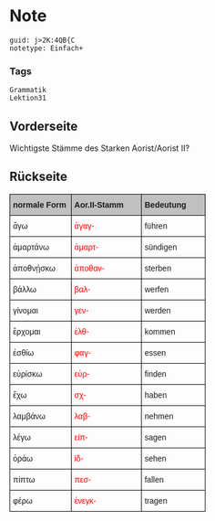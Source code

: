# Note
```
guid: j>2K:4QB{C
notetype: Einfach+
```

### Tags
```
Grammatik
Lektion31
```

## Vorderseite
Wichtigste Stämme des Starken Aorist/Aorist II?

## Rückseite
<style type="text/css">
.tg  {border-collapse:collapse;border-spacing:0;}
.tg td{border-color:black;border-style:solid;border-width:1px;font-family:Arial, sans-serif;font-size:14px;
  overflow:hidden;padding:10px 5px;word-break:normal;}
.tg th{border-color:black;border-style:solid;border-width:1px;font-family:Arial, sans-serif;font-size:14px;
  font-weight:normal;overflow:hidden;padding:10px 5px;word-break:normal;}
.tg .tg-abx8{background-color:#c0c0c0;font-weight:bold;text-align:left;vertical-align:top}
.tg .tg-ipaq{color:#fe0000;text-align:left;vertical-align:bottom}
.tg .tg-7zrl{text-align:left;vertical-align:bottom}
</style>
<table class="tg" style="undefined;table-layout: fixed; width: 344px">
<colgroup>
<col style="width: 108px">
<col style="width: 124px">
<col style="width: 112px">
</colgroup>
<thead>
<tr>
<th class="tg-abx8">normale Form</th>
<th class="tg-abx8">Aor.II-Stamm</th>
<th class="tg-abx8">Bedeutung</th>
</tr>
</thead>
<tbody>
<tr>
<td class="tg-7zrl">ἄγω</td>
<td class="tg-ipaq">ἀγαγ-</td>
<td class="tg-7zrl">führen</td>
</tr>
<tr>
<td class="tg-7zrl">ἁμαρτάνω</td>
<td class="tg-ipaq">ἁμαρτ-</td>
<td class="tg-7zrl">sündigen</td>
</tr>
<tr>
<td class="tg-7zrl">ἀποθνῄσκω</td>
<td class="tg-ipaq">ἀποθαν-</td>
<td class="tg-7zrl">sterben</td>
</tr>
<tr>
<td class="tg-7zrl">βάλλω</td>
<td class="tg-ipaq">βαλ-</td>
<td class="tg-7zrl">werfen</td>
</tr>
<tr>
<td class="tg-7zrl">γίνομαι</td>
<td class="tg-ipaq">γεν-</td>
<td class="tg-7zrl">werden</td>
</tr>
<tr>
<td class="tg-7zrl">ἔρχομαι</td>
<td class="tg-ipaq">ἐλθ-</td>
<td class="tg-7zrl">kommen</td>
</tr>
<tr>
<td class="tg-7zrl">ἐσθίω</td>
<td class="tg-ipaq">φαγ-</td>
<td class="tg-7zrl">essen</td>
</tr>
<tr>
<td class="tg-7zrl">εὑρίσκω</td>
<td class="tg-ipaq">εὑρ-</td>
<td class="tg-7zrl">finden</td>
</tr>
<tr>
<td class="tg-7zrl">ἔχω</td>
<td class="tg-ipaq">σχ-</td>
<td class="tg-7zrl">haben</td>
</tr>
<tr>
<td class="tg-7zrl">λαμβάνω</td>
<td class="tg-ipaq">λαβ-</td>
<td class="tg-7zrl">nehmen</td>
</tr>
<tr>
<td class="tg-7zrl">λέγω</td>
<td class="tg-ipaq">εἰπ-</td>
<td class="tg-7zrl">sagen</td>
</tr>
<tr>
<td class="tg-7zrl">ὁράω</td>
<td class="tg-ipaq">ἰδ-</td>
<td class="tg-7zrl">sehen</td>
</tr>
<tr>
<td class="tg-7zrl">πίπτω</td>
<td class="tg-ipaq">πεσ-</td>
<td class="tg-7zrl">fallen</td>
</tr>
<tr>
<td class="tg-7zrl">φέρω</td>
<td class="tg-ipaq">ἐνεγκ-</td>
<td class="tg-7zrl">tragen</td>
</tr>
</tbody>
</table>
